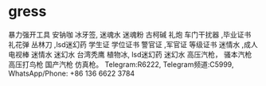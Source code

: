 # gress
暴力强开工具 安钠咖 冰牙签, 迷魂水 迷魂粉 古柯碱 礼炮 车门干扰器 ,毕业证书 礼花弹 丛林刀 ,lsd迷幻药 学生证 学位证书 警官证 ,军官证 等级证书 迷情水 ,成人电视棒 迷情水 迷幻水 台湾秃鹰 植物冰, lsd迷幻药 迷幻水 高压汽枪， 骚本汽枪 高压打鸟枪 国产汽枪 仿真枪。 Telegram:R6222, Telegram频道:C5999, WhatsApp/Phone: +86 136 6622 3784
